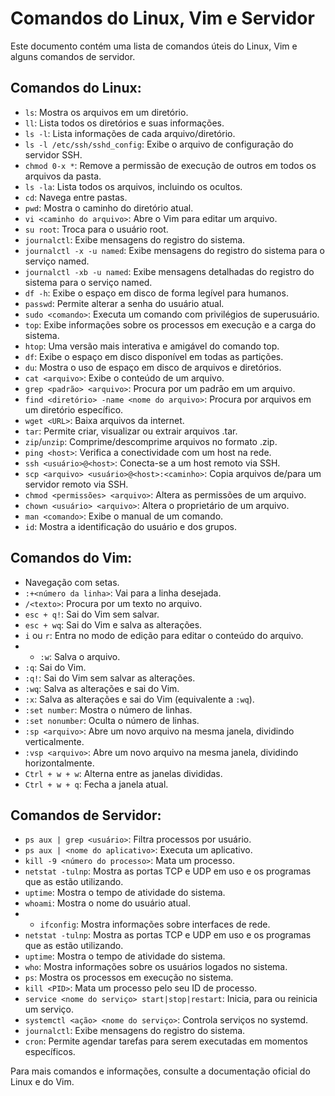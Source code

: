 # Comandos do Linux, Vim e Servidor

Este documento contém uma lista de comandos úteis do Linux, Vim e alguns comandos de servidor.

## Comandos do Linux:

- `ls`: Mostra os arquivos em um diretório.
- `ll`: Lista todos os diretórios e suas informações.
- `ls -l`: Lista informações de cada arquivo/diretório.
- `ls -l /etc/ssh/sshd_config`: Exibe o arquivo de configuração do servidor SSH.
- `chmod 0-x *`: Remove a permissão de execução de outros em todos os arquivos da pasta.
- `ls -la`: Lista todos os arquivos, incluindo os ocultos.
- `cd`: Navega entre pastas.
- `pwd`: Mostra o caminho do diretório atual.
- `vi <caminho do arquivo>`: Abre o Vim para editar um arquivo.
- `su root`: Troca para o usuário root.
- `journalctl`: Exibe mensagens do registro do sistema.
- `journalctl -x -u named`: Exibe mensagens do registro do sistema para o serviço named.
- `journalctl -xb -u named`: Exibe mensagens detalhadas do registro do sistema para o serviço named.
- `df -h`: Exibe o espaço em disco de forma legível para humanos.
- `passwd`: Permite alterar a senha do usuário atual.
- `sudo <comando>`: Executa um comando com privilégios de superusuário.
- `top`: Exibe informações sobre os processos em execução e a carga do sistema.
- `htop`: Uma versão mais interativa e amigável do comando top.
- `df`: Exibe o espaço em disco disponível em todas as partições.
- `du`: Mostra o uso de espaço em disco de arquivos e diretórios.
- `cat <arquivo>`: Exibe o conteúdo de um arquivo.
- `grep <padrão> <arquivo>`: Procura por um padrão em um arquivo.
- `find <diretório> -name <nome do arquivo>`: Procura por arquivos em um diretório específico.
- `wget <URL>`: Baixa arquivos da internet.
- `tar`: Permite criar, visualizar ou extrair arquivos .tar.
- `zip`/`unzip`: Comprime/descomprime arquivos no formato .zip.
- `ping <host>`: Verifica a conectividade com um host na rede.
- `ssh <usuário>@<host>`: Conecta-se a um host remoto via SSH.
- `scp <arquivo> <usuário>@<host>:<caminho>`: Copia arquivos de/para um servidor remoto via SSH.
- `chmod <permissões> <arquivo>`: Altera as permissões de um arquivo.
- `chown <usuário> <arquivo>`: Altera o proprietário de um arquivo.
- `man <comando>`: Exibe o manual de um comando.
- `id`: Mostra a identificação do usuário e dos grupos.


## Comandos do Vim:

- Navegação com setas.
- `:+<número da linha>`: Vai para a linha desejada.
- `/<texto>`: Procura por um texto no arquivo.
- `esc + q!`: Sai do Vim sem salvar.
- `esc + wq`: Sai do Vim e salva as alterações.
- `i` ou `r`: Entra no modo de edição para editar o conteúdo do arquivo.
- - `:w`: Salva o arquivo.
- `:q`: Sai do Vim.
- `:q!`: Sai do Vim sem salvar as alterações.
- `:wq`: Salva as alterações e sai do Vim.
- `:x`: Salva as alterações e sai do Vim (equivalente a `:wq`).
- `:set number`: Mostra o número de linhas.
- `:set nonumber`: Oculta o número de linhas.
- `:sp <arquivo>`: Abre um novo arquivo na mesma janela, dividindo verticalmente.
- `:vsp <arquivo>`: Abre um novo arquivo na mesma janela, dividindo horizontalmente.
- `Ctrl + w + w`: Alterna entre as janelas divididas.
- `Ctrl + w + q`: Fecha a janela atual.

## Comandos de Servidor:

- `ps aux | grep <usuário>`: Filtra processos por usuário.
- `ps aux | <nome do aplicativo>`: Executa um aplicativo.
- `kill -9 <número do processo>`: Mata um processo.
- `netstat -tulnp`: Mostra as portas TCP e UDP em uso e os programas que as estão utilizando.
- `uptime`: Mostra o tempo de atividade do sistema.
- `whoami`: Mostra o nome do usuário atual.
- - `ifconfig`: Mostra informações sobre interfaces de rede.
- `netstat -tulnp`: Mostra as portas TCP e UDP em uso e os programas que as estão utilizando.
- `uptime`: Mostra o tempo de atividade do sistema.
- `who`: Mostra informações sobre os usuários logados no sistema.
- `ps`: Mostra os processos em execução no sistema.
- `kill <PID>`: Mata um processo pelo seu ID de processo.
- `service <nome do serviço> start|stop|restart`: Inicia, para ou reinicia um serviço.
- `systemctl <ação> <nome do serviço>`: Controla serviços no systemd.
- `journalctl`: Exibe mensagens do registro do sistema.
- `cron`: Permite agendar tarefas para serem executadas em momentos específicos.


Para mais comandos e informações, consulte a documentação oficial do Linux e do Vim.
